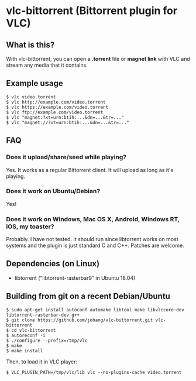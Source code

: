 # vlc-bittorrent (Bittorrent plugin for VLC)

## What is this?

With vlc-bittorrent, you can open a **.torrent** file or **magnet link** with VLC and stream any media that it contains.

## Example usage

    $ vlc video.torrent
    $ vlc http://example.com/video.torrent
    $ vlc https://example.com/video.torrent
    $ vlc ftp://example.com/video.torrent
    $ vlc "magnet:?xt=urn:btih:...&dn=...&tr=..."
    $ vlc "magnet://?xt=urn:btih:...&dn=...&tr=..."

## FAQ

### Does it upload/share/seed while playing?

Yes. It works as a regular Bittorrent client. It will upload as long as it's playing.

### Does it work on Ubuntu/Debian?

Yes!

### Does it work on Windows, Mac OS X, Android, Windows RT, iOS, my toaster?

Probably. I have not tested. It should run since libtorrent works on most systems and the plugin is just standard C and C++. Patches are welcome.

## Dependencies (on Linux)

* libtorrent ("libtorrent-rasterbar9" in Ubuntu 18.04)

## Building from git on a recent Debian/Ubuntu

    $ sudo apt-get install autoconf automake libtool make libvlccore-dev libtorrent-rasterbar-dev g++
    $ git clone https://github.com/johang/vlc-bittorrent.git vlc-bittorrent
    $ cd vlc-bittorrent
    $ autoreconf -i
    $ ./configure --prefix=/tmp/vlc
    $ make
    $ make install

Then, to load it in VLC player:

    $ VLC_PLUGIN_PATH=/tmp/vlc/lib vlc --no-plugins-cache video.torrent
